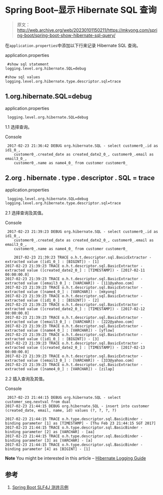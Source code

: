 # Spring Boot–显示 Hibernate SQL 查询

> 原文：<http://web.archive.org/web/20230101150211/https://mkyong.com/spring-boot/spring-boot-show-hibernate-sql-query/>

在`application.properties`中添加以下行来记录 Hibernate SQL 查询。

application.properties

```
 #show sql statement
logging.level.org.hibernate.SQL=debug

#show sql values
logging.level.org.hibernate.type.descriptor.sql=trace 
```

## 1.org.hibernate.SQL=debug

application.properties

```
 logging.level.org.hibernate.SQL=debug 
```

1.1 选择查询。

Console

```
 2017-02-23 21:36:42 DEBUG org.hibernate.SQL - select customer0_.id as id1_0_, 
	customer0_.created_date as created_date2_0_, customer0_.email as email3_0_, 
	customer0_.name as name4_0_ from customer customer0_ 
```

## 2.org . hibernate . type . descriptor . SQL = trace

application.properties

```
 logging.level.org.hibernate.SQL=debug
logging.level.org.hibernate.type.descriptor.sql=trace 
```

2.1 选择查询及其值。

Console

```
 2017-02-23 21:39:23 DEBUG org.hibernate.SQL - select customer0_.id as id1_0_, 
	customer0_.created_date as created_date2_0_, customer0_.email as email3_0_, 
	customer0_.name as name4_0_ from customer customer0_

	2017-02-23 21:39:23 TRACE o.h.t.descriptor.sql.BasicExtractor - extracted value ([id1_0_] : [BIGINT]) - [1]
2017-02-23 21:39:23 TRACE o.h.t.descriptor.sql.BasicExtractor - extracted value ([created_date2_0_] : [TIMESTAMP]) - [2017-02-11 00:00:00.0]
2017-02-23 21:39:23 TRACE o.h.t.descriptor.sql.BasicExtractor - extracted value ([email3_0_] : [VARCHAR]) - [111@yahoo.com]
2017-02-23 21:39:23 TRACE o.h.t.descriptor.sql.BasicExtractor - extracted value ([name4_0_] : [VARCHAR]) - [mkyong]
2017-02-23 21:39:23 TRACE o.h.t.descriptor.sql.BasicExtractor - extracted value ([id1_0_] : [BIGINT]) - [2]
2017-02-23 21:39:23 TRACE o.h.t.descriptor.sql.BasicExtractor - extracted value ([created_date2_0_] : [TIMESTAMP]) - [2017-02-12 00:00:00.0]
2017-02-23 21:39:23 TRACE o.h.t.descriptor.sql.BasicExtractor - extracted value ([email3_0_] : [VARCHAR]) - [222@yahoo.com]
2017-02-23 21:39:23 TRACE o.h.t.descriptor.sql.BasicExtractor - extracted value ([name4_0_] : [VARCHAR]) - [yflow]
2017-02-23 21:39:23 TRACE o.h.t.descriptor.sql.BasicExtractor - extracted value ([id1_0_] : [BIGINT]) - [3]
2017-02-23 21:39:23 TRACE o.h.t.descriptor.sql.BasicExtractor - extracted value ([created_date2_0_] : [TIMESTAMP]) - [2017-02-13 00:00:00.0]
2017-02-23 21:39:23 TRACE o.h.t.descriptor.sql.BasicExtractor - extracted value ([email3_0_] : [VARCHAR]) - [333@yahoo.com]
2017-02-23 21:39:23 TRACE o.h.t.descriptor.sql.BasicExtractor - extracted value ([name4_0_] : [VARCHAR]) - [zilap] 
```

2.2 插入查询及其值。

Console

```
 2017-02-23 21:44:15 DEBUG org.hibernate.SQL - select customer_seq.nextval from dual
2017-02-23 21:44:15 DEBUG org.hibernate.SQL - insert into customer (created_date, email, name, id) values (?, ?, ?, ?)

2017-02-23 21:44:15 TRACE o.h.type.descriptor.sql.BasicBinder - binding parameter [1] as [TIMESTAMP] - [Thu Feb 23 21:44:15 SGT 2017]
2017-02-23 21:44:15 TRACE o.h.type.descriptor.sql.BasicBinder - binding parameter [2] as [VARCHAR] - [aa]
2017-02-23 21:44:15 TRACE o.h.type.descriptor.sql.BasicBinder - binding parameter [3] as [VARCHAR] - [a]
2017-02-23 21:44:15 TRACE o.h.type.descriptor.sql.BasicBinder - binding parameter [4] as [BIGINT] - [1] 
```

**Note**
You might be interested in this article – [Hibernate Logging Guide](http://web.archive.org/web/20220930231922/http://docs.jboss.org/hibernate/orm/current/topical/html_single/logging/Logging.html)

## 参考

1.  [Spring Boot SLF4J 测井示例](http://web.archive.org/web/20220930231922/https://www.mkyong.com/spring-boot/spring-boot-slf4j-logging-example/)

<input type="hidden" id="mkyong-current-postId" value="14463">